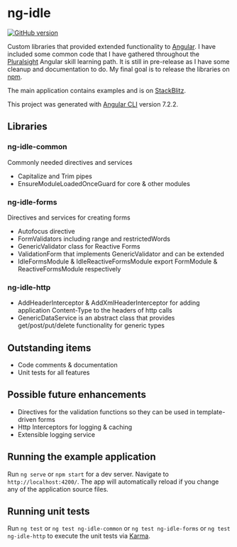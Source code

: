 # ng-idle

[![GitHub version](https://badge.fury.io/gh/idlemachinery%2Fng-idle.svg)](https://badge.fury.io/gh/idlemachinery%2Fng-idle)

Custom libraries that provided extended functionality to [Angular](https://angular.io). I have included some common code that I have gathered throughout the [Pluralsight](https://app.pluralsight.com/paths/skill/angular) Angular skill learning path. It is still in pre-release as I have some cleanup and documentation to do.  My final goal is to release the libraries on [npm](https://npmjs.com).

The main application contains examples and is on [StackBlitz](https://ng-idle.stackblitz.io).

This project was generated with [Angular CLI](https://github.com/angular/angular-cli) version 7.2.2.

## Libraries

### ng-idle-common

Commonly needed directives and services

* Capitalize and Trim pipes
* EnsureModuleLoadedOnceGuard for core & other modules

### ng-idle-forms

Directives and services for creating forms

* Autofocus directive
* FormValidators including range and restrictedWords
* GenericValidator class for Reactive Forms
* ValidationForm that implements GenericValidator and can be extended
* IdleFormsModule & IdleReactiveFormsModule export FormModule & ReactiveFormsModule respectively

### ng-idle-http

* AddHeaderInterceptor & AddXmlHeaderInterceptor for adding application Content-Type to the headers of http calls
* GenericDataService is an abstract class that provides get/post/put/delete functionality for generic types

## Outstanding items

* Code comments & documentation
* Unit tests for all features

## Possible future enhancements

* Directives for the validation functions so they can be used in template-driven forms
* Http Interceptors for logging & caching
* Extensible logging service

## Running the example application

Run `ng serve` or `npm start` for a dev server. Navigate to `http://localhost:4200/`. The app will automatically reload if you change any of the application source files.

## Running unit tests

Run `ng test` or `ng test ng-idle-common` or `ng test ng-idle-forms` or `ng test ng-idle-http` to execute the unit tests via [Karma](https://karma-runner.github.io).